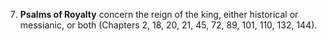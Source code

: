 
7. **Psalms of Royalty** concern the reign of the king, either historical or messianic, or both (Chapters 2, 18, 20, 21, 45, 72, 89, 101, 110, 132, 144).
